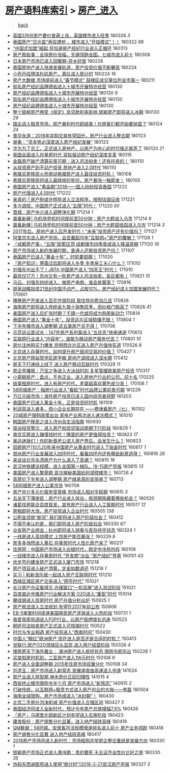 [房产语料库索引](../../README.md)  > [房产_进入](房产_进入.md)
====
> [back](../README.md)

- [英国3月份房产要价普遍上涨，英国楼市进入旺季](http://jkwz.applinzi.com/ittc/7084752014200538123.html#%E8%8B%B1%E5%9B%BD3%E6%9C%88%E4%BB%BD%E6%88%BF%E4%BA%A7%E8%A6%81%E4%BB%B7%E6%99%AE%E9%81%8D%E4%B8%8A%E6%B6%A8%EF%BC%8C%E8%8B%B1%E5%9B%BD%E6%A5%BC%E5%B8%82%E8%BF%9B%E5%85%A5%E6%97%BA%E5%AD%A3) 180326 *3* 
- [泰国房产“日光盘”再现遭抢 ，楼市进入“开挂模式”！！](http://jkwz.applinzi.com/ittc/7083283904004097034.html#%E6%B3%B0%E5%9B%BD%E6%88%BF%E4%BA%A7%E2%80%9C%E6%97%A5%E5%85%89%E7%9B%98%E2%80%9D%E5%86%8D%E7%8E%B0%E9%81%AD%E6%8A%A2+%EF%BC%8C%E6%A5%BC%E5%B8%82%E8%BF%9B%E5%85%A5%E2%80%9C%E5%BC%80%E6%8C%82%E6%A8%A1%E5%BC%8F%E2%80%9D%EF%BC%81%EF%BC%81) 180322 *68* 
- [“中国式加盟”崛起 将加速房产经纪行业进入正循环](http://jkwz.applinzi.com/ittc/7079912825084707851.html#%E2%80%9C%E4%B8%AD%E5%9B%BD%E5%BC%8F%E5%8A%A0%E7%9B%9F%E2%80%9D%E5%B4%9B%E8%B5%B7+%E5%B0%86%E5%8A%A0%E9%80%9F%E6%88%BF%E4%BA%A7%E7%BB%8F%E7%BA%AA%E8%A1%8C%E4%B8%9A%E8%BF%9B%E5%85%A5%E6%AD%A3%E5%BE%AA%E7%8E%AF) 180313  
- [房产那些事：全球房价涨幅，无锡领跑全国，七城市进入前十](http://jkwz.applinzi.com/ittc/7077655520779715595.html#%E6%88%BF%E4%BA%A7%E9%82%A3%E4%BA%9B%E4%BA%8B%EF%BC%9A%E5%85%A8%E7%90%83%E6%88%BF%E4%BB%B7%E6%B6%A8%E5%B9%85%EF%BC%8C%E6%97%A0%E9%94%A1%E9%A2%86%E8%B7%91%E5%85%A8%E5%9B%BD%EF%BC%8C%E4%B8%83%E5%9F%8E%E5%B8%82%E8%BF%9B%E5%85%A5%E5%89%8D%E5%8D%81) 180308  
- [日本房产市场已进入回暖期-异乡好居](http://jkwz.applinzi.com/ittc/7075133408357647377.html#%E6%97%A5%E6%9C%AC%E6%88%BF%E4%BA%A7%E5%B8%82%E5%9C%BA%E5%B7%B2%E8%BF%9B%E5%85%A5%E5%9B%9E%E6%9A%96%E6%9C%9F-%E5%BC%82%E4%B9%A1%E5%A5%BD%E5%B1%85) 180228  
- [泰国房地产进入快速发展轨道，房产投资价值不断攀高](http://jkwz.applinzi.com/ittc/7073660578499658769.html#%E6%B3%B0%E5%9B%BD%E6%88%BF%E5%9C%B0%E4%BA%A7%E8%BF%9B%E5%85%A5%E5%BF%AB%E9%80%9F%E5%8F%91%E5%B1%95%E8%BD%A8%E9%81%93%EF%BC%8C%E6%88%BF%E4%BA%A7%E6%8A%95%E8%B5%84%E4%BB%B7%E5%80%BC%E4%B8%8D%E6%96%AD%E6%94%80%E9%AB%98) 180224  
- [小乔丹挂牌洛杉矶房产，离队进入倒计时](http://jkwz.applinzi.com/ittc/7073358064940221457.html#%E5%B0%8F%E4%B9%94%E4%B8%B9%E6%8C%82%E7%89%8C%E6%B4%9B%E6%9D%89%E7%9F%B6%E6%88%BF%E4%BA%A7%EF%BC%8C%E7%A6%BB%E9%98%9F%E8%BF%9B%E5%85%A5%E5%80%92%E8%AE%A1%E6%97%B6) 180224 *16* 
- [房产大数据 市场提前进入“春节模式” 鼓楼区成交量位列全市第一](http://jkwz.applinzi.com/ittc/7068726418718852103.html#%E6%88%BF%E4%BA%A7%E5%A4%A7%E6%95%B0%E6%8D%AE+%E5%B8%82%E5%9C%BA%E6%8F%90%E5%89%8D%E8%BF%9B%E5%85%A5%E2%80%9C%E6%98%A5%E8%8A%82%E6%A8%A1%E5%BC%8F%E2%80%9D+%E9%BC%93%E6%A5%BC%E5%8C%BA%E6%88%90%E4%BA%A4%E9%87%8F%E4%BD%8D%E5%88%97%E5%85%A8%E5%B8%82%E7%AC%AC%E4%B8%80) 180211  
- [知名房产经纪品牌德佑进入十城市开展特许经营](http://jkwz.applinzi.com/ittc/7064423119962244106.html#%E7%9F%A5%E5%90%8D%E6%88%BF%E4%BA%A7%E7%BB%8F%E7%BA%AA%E5%93%81%E7%89%8C%E5%BE%B7%E4%BD%91%E8%BF%9B%E5%85%A5%E5%8D%81%E5%9F%8E%E5%B8%82%E5%BC%80%E5%B1%95%E7%89%B9%E8%AE%B8%E7%BB%8F%E8%90%A5) 180130  
- [房产经纪品牌德佑进入十城市开展特许经营](http://jkwz.applinzi.com/ittc/7064415731972572166.html#%E6%88%BF%E4%BA%A7%E7%BB%8F%E7%BA%AA%E5%93%81%E7%89%8C%E5%BE%B7%E4%BD%91%E8%BF%9B%E5%85%A5%E5%8D%81%E5%9F%8E%E5%B8%82%E5%BC%80%E5%B1%95%E7%89%B9%E8%AE%B8%E7%BB%8F%E8%90%A5) 180130 *9* 
- [知名房产经纪品牌德佑进入十城市开展特许经营](http://jkwz.applinzi.com/ittc/7064415300449993734.html#%E7%9F%A5%E5%90%8D%E6%88%BF%E4%BA%A7%E7%BB%8F%E7%BA%AA%E5%93%81%E7%89%8C%E5%BE%B7%E4%BD%91%E8%BF%9B%E5%85%A5%E5%8D%81%E5%9F%8E%E5%B8%82%E5%BC%80%E5%B1%95%E7%89%B9%E8%AE%B8%E7%BB%8F%E8%90%A5) 180130  
- [房产经纪品牌德佑进入十城市开展特许经营](http://jkwz.applinzi.com/ittc/7064415312265348106.html#%E6%88%BF%E4%BA%A7%E7%BB%8F%E7%BA%AA%E5%93%81%E7%89%8C%E5%BE%B7%E4%BD%91%E8%BF%9B%E5%85%A5%E5%8D%81%E5%9F%8E%E5%B8%82%E5%BC%80%E5%B1%95%E7%89%B9%E8%AE%B8%E7%BB%8F%E8%90%A5) 180130  
- [整个邯郸房产圈受《规定》及贷款利率影响 邯郸房产即将进入冰期](http://jkwz.applinzi.com/ittc/7064352878905263120.html#%E6%95%B4%E4%B8%AA%E9%82%AF%E9%83%B8%E6%88%BF%E4%BA%A7%E5%9C%88%E5%8F%97%E3%80%8A%E8%A7%84%E5%AE%9A%E3%80%8B%E5%8F%8A%E8%B4%B7%E6%AC%BE%E5%88%A9%E7%8E%87%E5%BD%B1%E5%93%8D+%E9%82%AF%E9%83%B8%E6%88%BF%E4%BA%A7%E5%8D%B3%E5%B0%86%E8%BF%9B%E5%85%A5%E5%86%B0%E6%9C%9F) 180130 *29* 
- [国企进入租赁市场，房产暴利时代即结束！炒房客们都开始要抛盘了](http://jkwz.applinzi.com/ittc/7062100471064298513.html#%E5%9B%BD%E4%BC%81%E8%BF%9B%E5%85%A5%E7%A7%9F%E8%B5%81%E5%B8%82%E5%9C%BA%EF%BC%8C%E6%88%BF%E4%BA%A7%E6%9A%B4%E5%88%A9%E6%97%B6%E4%BB%A3%E5%8D%B3%E7%BB%93%E6%9D%9F%EF%BC%81%E7%82%92%E6%88%BF%E5%AE%A2%E4%BB%AC%E9%83%BD%E5%BC%80%E5%A7%8B%E8%A6%81%E6%8A%9B%E7%9B%98%E4%BA%86) 180124 *24* 
- [普华永道：2018年并购交易有望回升，房产行业进入整合期](http://jkwz.applinzi.com/ittc/7061905707383653382.html#%E6%99%AE%E5%8D%8E%E6%B0%B8%E9%81%93%EF%BC%9A2018%E5%B9%B4%E5%B9%B6%E8%B4%AD%E4%BA%A4%E6%98%93%E6%9C%89%E6%9C%9B%E5%9B%9E%E5%8D%87%EF%BC%8C%E6%88%BF%E4%BA%A7%E8%A1%8C%E4%B8%9A%E8%BF%9B%E5%85%A5%E6%95%B4%E5%90%88%E6%9C%9F) 180123  
- [谢勇：“资本势必深度进入房产经纪发展”](http://jkwz.applinzi.com/ittc/7061808565155529744.html#%E8%B0%A2%E5%8B%87%EF%BC%9A%E2%80%9C%E8%B5%84%E6%9C%AC%E5%8A%BF%E5%BF%85%E6%B7%B1%E5%BA%A6%E8%BF%9B%E5%85%A5%E6%88%BF%E4%BA%A7%E7%BB%8F%E7%BA%AA%E5%8F%91%E5%B1%95%E2%80%9D) 180123  
- [华为为了员工，正式进入房地产，以房产为中心的时代接近尾声了](http://jkwz.applinzi.com/ittc/7060630385640080394.html#%E5%8D%8E%E4%B8%BA%E4%B8%BA%E4%BA%86%E5%91%98%E5%B7%A5%EF%BC%8C%E6%AD%A3%E5%BC%8F%E8%BF%9B%E5%85%A5%E6%88%BF%E5%9C%B0%E4%BA%A7%EF%BC%8C%E4%BB%A5%E6%88%BF%E4%BA%A7%E4%B8%BA%E4%B8%AD%E5%BF%83%E7%9A%84%E6%97%B6%E4%BB%A3%E6%8E%A5%E8%BF%91%E5%B0%BE%E5%A3%B0%E4%BA%86) 180120 *21* 
- [我国全面进入存量房时代 双轮驱动房产经纪深度变革](http://jkwz.applinzi.com/ittc/7059220193803240454.html#%E6%88%91%E5%9B%BD%E5%85%A8%E9%9D%A2%E8%BF%9B%E5%85%A5%E5%AD%98%E9%87%8F%E6%88%BF%E6%97%B6%E4%BB%A3+%E5%8F%8C%E8%BD%AE%E9%A9%B1%E5%8A%A8%E6%88%BF%E4%BA%A7%E7%BB%8F%E7%BA%AA%E6%B7%B1%E5%BA%A6%E5%8F%98%E9%9D%A9) 180116  
- [金磊房产破产清算前景可期：进入司法拍卖！还有托底的！](http://jkwz.applinzi.com/ittc/7056856997750637585.html#%E9%87%91%E7%A3%8A%E6%88%BF%E4%BA%A7%E7%A0%B4%E4%BA%A7%E6%B8%85%E7%AE%97%E5%89%8D%E6%99%AF%E5%8F%AF%E6%9C%9F%EF%BC%9A%E8%BF%9B%E5%85%A5%E5%8F%B8%E6%B3%95%E6%8B%8D%E5%8D%96%EF%BC%81%E8%BF%98%E6%9C%89%E6%89%98%E5%BA%95%E7%9A%84%EF%BC%81) 180110  
- [从投资房产到不动产投资 房地产进入2.0时代](http://jkwz.applinzi.com/ittc/7056734311712031755.html#%E4%BB%8E%E6%8A%95%E8%B5%84%E6%88%BF%E4%BA%A7%E5%88%B0%E4%B8%8D%E5%8A%A8%E4%BA%A7%E6%8A%95%E8%B5%84+%E6%88%BF%E5%9C%B0%E4%BA%A7%E8%BF%9B%E5%85%A52.0%E6%97%B6%E4%BB%A3) 180110  
- [希腊买房移民火热带动希腊房产进入最佳投资时机！](http://jkwz.applinzi.com/ittc/7056294018646803463.html#%E5%B8%8C%E8%85%8A%E4%B9%B0%E6%88%BF%E7%A7%BB%E6%B0%91%E7%81%AB%E7%83%AD%E5%B8%A6%E5%8A%A8%E5%B8%8C%E8%85%8A%E6%88%BF%E4%BA%A7%E8%BF%9B%E5%85%A5%E6%9C%80%E4%BD%B3%E6%8A%95%E8%B5%84%E6%97%B6%E6%9C%BA%EF%BC%81) 180108  
- [希腊买房移民将进入最辉煌的年份，房产暴涨一触即发！](http://jkwz.applinzi.com/ittc/7055160868143105034.html#%E5%B8%8C%E8%85%8A%E4%B9%B0%E6%88%BF%E7%A7%BB%E6%B0%91%E5%B0%86%E8%BF%9B%E5%85%A5%E6%9C%80%E8%BE%89%E7%85%8C%E7%9A%84%E5%B9%B4%E4%BB%BD%EF%BC%8C%E6%88%BF%E4%BA%A7%E6%9A%B4%E6%B6%A8%E4%B8%80%E8%A7%A6%E5%8D%B3%E5%8F%91%EF%BC%81) 180105  
- [泰国房产进入“黄金期”2018——国人纷纷投资泰国](http://jkwz.applinzi.com/ittc/7049838702669333520.html#%E6%B3%B0%E5%9B%BD%E6%88%BF%E4%BA%A7%E8%BF%9B%E5%85%A5%E2%80%9C%E9%BB%84%E9%87%91%E6%9C%9F%E2%80%9D2018%E2%80%94%E2%80%94%E5%9B%BD%E4%BA%BA%E7%BA%B7%E7%BA%B7%E6%8A%95%E8%B5%84%E6%B3%B0%E5%9B%BD) 171222  
- [房产代理进入4.0时代](http://jkwz.applinzi.com/ittc/7049807929849414673.html#%E6%88%BF%E4%BA%A7%E4%BB%A3%E7%90%86%E8%BF%9B%E5%85%A54.0%E6%97%B6%E4%BB%A3) 171222  
- [来真的？房产税或许明年进入立法程序，按照估值征收](http://jkwz.applinzi.com/ittc/7049483888655598609.html#%E6%9D%A5%E7%9C%9F%E7%9A%84%EF%BC%9F%E6%88%BF%E4%BA%A7%E7%A8%8E%E6%88%96%E8%AE%B8%E6%98%8E%E5%B9%B4%E8%BF%9B%E5%85%A5%E7%AB%8B%E6%B3%95%E7%A8%8B%E5%BA%8F%EF%BC%8C%E6%8C%89%E7%85%A7%E4%BC%B0%E5%80%BC%E5%BE%81%E6%94%B6) 171221  
- [多方调控，中国房产正式进入“五限”时代！](http://jkwz.applinzi.com/ittc/7049166371399664656.html#%E5%A4%9A%E6%96%B9%E8%B0%83%E6%8E%A7%EF%BC%8C%E4%B8%AD%E5%9B%BD%E6%88%BF%E4%BA%A7%E6%AD%A3%E5%BC%8F%E8%BF%9B%E5%85%A5%E2%80%9C%E4%BA%94%E9%99%90%E2%80%9D%E6%97%B6%E4%BB%A3%EF%BC%81) 171220 *50* 
- [晋城：房产中介进入调整净化期](http://jkwz.applinzi.com/ittc/7046976844161614865.html#%E6%99%8B%E5%9F%8E%EF%BC%9A%E6%88%BF%E4%BA%A7%E4%B8%AD%E4%BB%8B%E8%BF%9B%E5%85%A5%E8%B0%83%E6%95%B4%E5%87%80%E5%8C%96%E6%9C%9F) 171214 *1* 
- [晨看新疆│乌机场登机时间提前至50分钟；房产大鳄进入乌市](http://jkwz.applinzi.com/ittc/7046845279133762576.html#%E6%99%A8%E7%9C%8B%E6%96%B0%E7%96%86%E2%94%82%E4%B9%8C%E6%9C%BA%E5%9C%BA%E7%99%BB%E6%9C%BA%E6%97%B6%E9%97%B4%E6%8F%90%E5%89%8D%E8%87%B350%E5%88%86%E9%92%9F%EF%BC%9B%E6%88%BF%E4%BA%A7%E5%A4%A7%E9%B3%84%E8%BF%9B%E5%85%A5%E4%B9%8C%E5%B8%82) 171214 *6* 
- [晨看新疆│乌机场登机时间提前至50分钟；房产大鳄碧桂园进入乌市](http://jkwz.applinzi.com/ittc/7046691446483059729.html#%E6%99%A8%E7%9C%8B%E6%96%B0%E7%96%86%E2%94%82%E4%B9%8C%E6%9C%BA%E5%9C%BA%E7%99%BB%E6%9C%BA%E6%97%B6%E9%97%B4%E6%8F%90%E5%89%8D%E8%87%B350%E5%88%86%E9%92%9F%EF%BC%9B%E6%88%BF%E4%BA%A7%E5%A4%A7%E9%B3%84%E7%A2%A7%E6%A1%82%E5%9B%AD%E8%BF%9B%E5%85%A5%E4%B9%8C%E5%B8%82) 171214 *3* 
- [2017年后，房地产进入后开发时代！“未来”投资房产还有价值吗？](http://jkwz.applinzi.com/ittc/7040567973482333200.html#2017%E5%B9%B4%E5%90%8E%EF%BC%8C%E6%88%BF%E5%9C%B0%E4%BA%A7%E8%BF%9B%E5%85%A5%E5%90%8E%E5%BC%80%E5%8F%91%E6%97%B6%E4%BB%A3%EF%BC%81%E2%80%9C%E6%9C%AA%E6%9D%A5%E2%80%9D%E6%8A%95%E8%B5%84%E6%88%BF%E4%BA%A7%E8%BF%98%E6%9C%89%E4%BB%B7%E5%80%BC%E5%90%97%EF%BC%9F) 171127  
- [阿里京东进入房产市场，会否重蹈15年“互联网+”房产的覆辙？](http://jkwz.applinzi.com/ittc/7040363643718337553.html#%E9%98%BF%E9%87%8C%E4%BA%AC%E4%B8%9C%E8%BF%9B%E5%85%A5%E6%88%BF%E4%BA%A7%E5%B8%82%E5%9C%BA%EF%BC%8C%E4%BC%9A%E5%90%A6%E9%87%8D%E8%B9%8815%E5%B9%B4%E2%80%9C%E4%BA%92%E8%81%94%E7%BD%91%2B%E2%80%9D%E6%88%BF%E4%BA%A7%E7%9A%84%E8%A6%86%E8%BE%99%EF%BC%9F) 171126 *1* 
- [「成都房产事」“五限”政策压顶 成都楼市四季度或进入降温周期](http://jkwz.applinzi.com/ittc/7037967578083886097.html#%E3%80%8C%E6%88%90%E9%83%BD%E6%88%BF%E4%BA%A7%E4%BA%8B%E3%80%8D%E2%80%9C%E4%BA%94%E9%99%90%E2%80%9D%E6%94%BF%E7%AD%96%E5%8E%8B%E9%A1%B6+%E6%88%90%E9%83%BD%E6%A5%BC%E5%B8%82%E5%9B%9B%E5%AD%A3%E5%BA%A6%E6%88%96%E8%BF%9B%E5%85%A5%E9%99%8D%E6%B8%A9%E5%91%A8%E6%9C%9F) 171120 *19* 
- [房产市场进入新的发展时期，普通人还能投资房产吗？](http://jkwz.applinzi.com/ittc/7033208668944860176.html#%E6%88%BF%E4%BA%A7%E5%B8%82%E5%9C%BA%E8%BF%9B%E5%85%A5%E6%96%B0%E7%9A%84%E5%8F%91%E5%B1%95%E6%97%B6%E6%9C%9F%EF%BC%8C%E6%99%AE%E9%80%9A%E4%BA%BA%E8%BF%98%E8%83%BD%E6%8A%95%E8%B5%84%E6%88%BF%E4%BA%A7%E5%90%97%EF%BC%9F) 171107  
- [泰国房产已进入“黄金十年”，时机要把握！](http://jkwz.applinzi.com/ittc/7026466843563394064.html#%E6%B3%B0%E5%9B%BD%E6%88%BF%E4%BA%A7%E5%B7%B2%E8%BF%9B%E5%85%A5%E2%80%9C%E9%BB%84%E9%87%91%E5%8D%81%E5%B9%B4%E2%80%9D%EF%BC%8C%E6%97%B6%E6%9C%BA%E8%A6%81%E6%8A%8A%E6%8F%A1%EF%BC%81) 171020  
- [「房产知识」寒露过后即将进入冬季 冬季施工关心什么？](http://jkwz.applinzi.com/ittc/7022808514127463441.html#%E3%80%8C%E6%88%BF%E4%BA%A7%E7%9F%A5%E8%AF%86%E3%80%8D%E5%AF%92%E9%9C%B2%E8%BF%87%E5%90%8E%E5%8D%B3%E5%B0%86%E8%BF%9B%E5%85%A5%E5%86%AC%E5%AD%A3+%E5%86%AC%E5%AD%A3%E6%96%BD%E5%B7%A5%E5%85%B3%E5%BF%83%E4%BB%80%E4%B9%88%EF%BC%9F) 171010  
- [刘强东也出手了！JBTA 中国房产进入“四天王“时代！](http://jkwz.applinzi.com/ittc/7022754261094630416.html#%E5%88%98%E5%BC%BA%E4%B8%9C%E4%B9%9F%E5%87%BA%E6%89%8B%E4%BA%86%EF%BC%81JBTA+%E4%B8%AD%E5%9B%BD%E6%88%BF%E4%BA%A7%E8%BF%9B%E5%85%A5%E2%80%9C%E5%9B%9B%E5%A4%A9%E7%8E%8B%E2%80%9C%E6%97%B6%E4%BB%A3%EF%BC%81) 171010  
- [最低仅17万！苏州又有一批房产进入司法拍卖，各区都有！](http://jkwz.applinzi.com/ittc/7015800337330603025.html#%E6%9C%80%E4%BD%8E%E4%BB%8517%E4%B8%87%EF%BC%81%E8%8B%8F%E5%B7%9E%E5%8F%88%E6%9C%89%E4%B8%80%E6%89%B9%E6%88%BF%E4%BA%A7%E8%BF%9B%E5%85%A5%E5%8F%B8%E6%B3%95%E6%8B%8D%E5%8D%96%EF%BC%8C%E5%90%84%E5%8C%BA%E9%83%BD%E6%9C%89%EF%BC%81) 170921 *15* 
- [马云、刘强东纷纷进入，做房产电商，谁会是赢家？](http://jkwz.applinzi.com/ittc/7014043221301396496.html#%E9%A9%AC%E4%BA%91%E3%80%81%E5%88%98%E5%BC%BA%E4%B8%9C%E7%BA%B7%E7%BA%B7%E8%BF%9B%E5%85%A5%EF%BC%8C%E5%81%9A%E6%88%BF%E4%BA%A7%E7%94%B5%E5%95%86%EF%BC%8C%E8%B0%81%E4%BC%9A%E6%98%AF%E8%B5%A2%E5%AE%B6%EF%BC%9F) 170916  
- [链家战略投资21世纪中国不动产，占股10%，房产经纪进入加盟发展时代？](http://jkwz.applinzi.com/ittc/7008262171304395793.html#%E9%93%BE%E5%AE%B6%E6%88%98%E7%95%A5%E6%8A%95%E8%B5%8421%E4%B8%96%E7%BA%AA%E4%B8%AD%E5%9B%BD%E4%B8%8D%E5%8A%A8%E4%BA%A7%EF%BC%8C%E5%8D%A0%E8%82%A110%25%EF%BC%8C%E6%88%BF%E4%BA%A7%E7%BB%8F%E7%BA%AA%E8%BF%9B%E5%85%A5%E5%8A%A0%E7%9B%9F%E5%8F%91%E5%B1%95%E6%97%B6%E4%BB%A3%EF%BC%9F) 170901  
- [横琴房产开发进入百花齐放阶段 居住导向愈加凸显](http://jkwz.applinzi.com/ittc/7006790633837298704.html#%E6%A8%AA%E7%90%B4%E6%88%BF%E4%BA%A7%E5%BC%80%E5%8F%91%E8%BF%9B%E5%85%A5%E7%99%BE%E8%8A%B1%E9%BD%90%E6%94%BE%E9%98%B6%E6%AE%B5+%E5%B1%85%E4%BD%8F%E5%AF%BC%E5%90%91%E6%84%88%E5%8A%A0%E5%87%B8%E6%98%BE) 170828  
- [海南房产即将进入传统金九银十销售旺季，但价格门槛高了](http://jkwz.applinzi.com/ittc/7006154635231101968.html#%E6%B5%B7%E5%8D%97%E6%88%BF%E4%BA%A7%E5%8D%B3%E5%B0%86%E8%BF%9B%E5%85%A5%E4%BC%A0%E7%BB%9F%E9%87%91%E4%B9%9D%E9%93%B6%E5%8D%81%E9%94%80%E5%94%AE%E6%97%BA%E5%AD%A3%EF%BC%8C%E4%BD%86%E4%BB%B7%E6%A0%BC%E9%97%A8%E6%A7%9B%E9%AB%98%E4%BA%86) 170826 *41* 
- [美国房产进入后扩张时期？千禧一代或将成为购房新动力](http://jkwz.applinzi.com/ittc/7001552609981498384.html#%E7%BE%8E%E5%9B%BD%E6%88%BF%E4%BA%A7%E8%BF%9B%E5%85%A5%E5%90%8E%E6%89%A9%E5%BC%A0%E6%97%B6%E6%9C%9F%EF%BC%9F%E5%8D%83%E7%A6%A7%E4%B8%80%E4%BB%A3%E6%88%96%E5%B0%86%E6%88%90%E4%B8%BA%E8%B4%AD%E6%88%BF%E6%96%B0%E5%8A%A8%E5%8A%9B) 170814  
- [泰国房产进入“黄金十年”，投资这片区域稳赚不赔！](http://jkwz.applinzi.com/ittc/6997911171896968209.html#%E6%B3%B0%E5%9B%BD%E6%88%BF%E4%BA%A7%E8%BF%9B%E5%85%A5%E2%80%9C%E9%BB%84%E9%87%91%E5%8D%81%E5%B9%B4%E2%80%9D%EF%BC%8C%E6%8A%95%E8%B5%84%E8%BF%99%E7%89%87%E5%8C%BA%E5%9F%9F%E7%A8%B3%E8%B5%9A%E4%B8%8D%E8%B5%94%EF%BC%81) 170804 *1* 
- [下半年楼市进入调整期 这五类房产买不得！](http://jkwz.applinzi.com/ittc/6987872561063789573.html#%E4%B8%8B%E5%8D%8A%E5%B9%B4%E6%A5%BC%E5%B8%82%E8%BF%9B%E5%85%A5%E8%B0%83%E6%95%B4%E6%9C%9F+%E8%BF%99%E4%BA%94%E7%B1%BB%E6%88%BF%E4%BA%A7%E4%B9%B0%E4%B8%8D%E5%BE%97%EF%BC%81) 170708  
- [示范诉讼首试水：147件房产系列案进入“五优先”快审通道](http://jkwz.applinzi.com/ittc/6978671623551845380.html#%E7%A4%BA%E8%8C%83%E8%AF%89%E8%AE%BC%E9%A6%96%E8%AF%95%E6%B0%B4%EF%BC%9A147%E4%BB%B6%E6%88%BF%E4%BA%A7%E7%B3%BB%E5%88%97%E6%A1%88%E8%BF%9B%E5%85%A5%E2%80%9C%E4%BA%94%E4%BC%98%E5%85%88%E2%80%9D%E5%BF%AB%E5%AE%A1%E9%80%9A%E9%81%93) 170613  
- [互联网行业进入“内容年”，谁能为移动房产服务代言？](http://jkwz.applinzi.com/ittc/6974246447431025668.html#%E4%BA%92%E8%81%94%E7%BD%91%E8%A1%8C%E4%B8%9A%E8%BF%9B%E5%85%A5%E2%80%9C%E5%86%85%E5%AE%B9%E5%B9%B4%E2%80%9D%EF%BC%8C%E8%B0%81%E8%83%BD%E4%B8%BA%E7%A7%BB%E5%8A%A8%E6%88%BF%E4%BA%A7%E6%9C%8D%E5%8A%A1%E4%BB%A3%E8%A8%80%EF%BC%9F) 170601 *10* 
- [房价洼地购买力爆发 昆明西北片区进入房产升值快车道](http://jkwz.applinzi.com/ittc/6972012505231524868.html#%E6%88%BF%E4%BB%B7%E6%B4%BC%E5%9C%B0%E8%B4%AD%E4%B9%B0%E5%8A%9B%E7%88%86%E5%8F%91+%E6%98%86%E6%98%8E%E8%A5%BF%E5%8C%97%E7%89%87%E5%8C%BA%E8%BF%9B%E5%85%A5%E6%88%BF%E4%BA%A7%E5%8D%87%E5%80%BC%E5%BF%AB%E8%BD%A6%E9%81%93) 170526 *8* 
- [北京进入存量时代，如何提升房产居间交易的价值？](http://jkwz.applinzi.com/ittc/6961177089897137156.html#%E5%8C%97%E4%BA%AC%E8%BF%9B%E5%85%A5%E5%AD%98%E9%87%8F%E6%97%B6%E4%BB%A3%EF%BC%8C%E5%A6%82%E4%BD%95%E6%8F%90%E5%8D%87%E6%88%BF%E4%BA%A7%E5%B1%85%E9%97%B4%E4%BA%A4%E6%98%93%E7%9A%84%E4%BB%B7%E5%80%BC%EF%BC%9F) 170427 *1* 
- [北京房产网站禁学区房字眼 房地产调控进入深水期](http://jkwz.applinzi.com/ittc/6955559440425157637.html#%E5%8C%97%E4%BA%AC%E6%88%BF%E4%BA%A7%E7%BD%91%E7%AB%99%E7%A6%81%E5%AD%A6%E5%8C%BA%E6%88%BF%E5%AD%97%E7%9C%BC+%E6%88%BF%E5%9C%B0%E4%BA%A7%E8%B0%83%E6%8E%A7%E8%BF%9B%E5%85%A5%E6%B7%B1%E6%B0%B4%E6%9C%9F) 170412  
- [房天下打通线上线下 进入房产移动互联时代](http://jkwz.applinzi.com/ittc/6950545100278072325.html#%E6%88%BF%E5%A4%A9%E4%B8%8B%E6%89%93%E9%80%9A%E7%BA%BF%E4%B8%8A%E7%BA%BF%E4%B8%8B+%E8%BF%9B%E5%85%A5%E6%88%BF%E4%BA%A7%E7%A7%BB%E5%8A%A8%E4%BA%92%E8%81%94%E6%97%B6%E4%BB%A3) 170329 *11* 
- [房企早播报｜万宝之争进入大决战时刻 复星暂缓欧美房产投资](http://jkwz.applinzi.com/ittc/6945925729786266629.html#%E6%88%BF%E4%BC%81%E6%97%A9%E6%92%AD%E6%8A%A5%EF%BD%9C%E4%B8%87%E5%AE%9D%E4%B9%8B%E4%BA%89%E8%BF%9B%E5%85%A5%E5%A4%A7%E5%86%B3%E6%88%98%E6%97%B6%E5%88%BB+%E5%A4%8D%E6%98%9F%E6%9A%82%E7%BC%93%E6%AC%A7%E7%BE%8E%E6%88%BF%E4%BA%A7%E6%8A%95%E8%B5%84) 170317  
- [小童聊房产：盘点，不务正业，进入房地产行业的公司，前十名](http://jkwz.applinzi.com/ittc/6938683653340267525.html#%E5%B0%8F%E7%AB%A5%E8%81%8A%E6%88%BF%E4%BA%A7%EF%BC%9A%E7%9B%98%E7%82%B9%EF%BC%8C%E4%B8%8D%E5%8A%A1%E6%AD%A3%E4%B8%9A%EF%BC%8C%E8%BF%9B%E5%85%A5%E6%88%BF%E5%9C%B0%E4%BA%A7%E8%A1%8C%E4%B8%9A%E7%9A%84%E5%85%AC%E5%8F%B8%EF%BC%8C%E5%89%8D%E5%8D%81%E5%90%8D) 170225  
- [结束租房时代，进入有房产时代，老婆超喜欢黄色皮沙发！](http://jkwz.applinzi.com/ittc/6920345497939477509.html#%E7%BB%93%E6%9D%9F%E7%A7%9F%E6%88%BF%E6%97%B6%E4%BB%A3%EF%BC%8C%E8%BF%9B%E5%85%A5%E6%9C%89%E6%88%BF%E4%BA%A7%E6%97%B6%E4%BB%A3%EF%BC%8C%E8%80%81%E5%A9%86%E8%B6%85%E5%96%9C%E6%AC%A2%E9%BB%84%E8%89%B2%E7%9A%AE%E6%B2%99%E5%8F%91%EF%BC%81) 170108 *1* 
- [58同城房产：租房行业进入“看脸”时代品牌公寓前景可期](http://jkwz.applinzi.com/ittc/6916991723967611908.html#58%E5%90%8C%E5%9F%8E%E6%88%BF%E4%BA%A7%EF%BC%9A%E7%A7%9F%E6%88%BF%E8%A1%8C%E4%B8%9A%E8%BF%9B%E5%85%A5%E2%80%9C%E7%9C%8B%E8%84%B8%E2%80%9D%E6%97%B6%E4%BB%A3%E5%93%81%E7%89%8C%E5%85%AC%E5%AF%93%E5%89%8D%E6%99%AF%E5%8F%AF%E6%9C%9F) 161229  
- [万亿元级市场！海外房产投资已进入国内投资者视野](http://jkwz.applinzi.com/ittc/6907349201557390341.html#%E4%B8%87%E4%BA%BF%E5%85%83%E7%BA%A7%E5%B8%82%E5%9C%BA%EF%BC%81%E6%B5%B7%E5%A4%96%E6%88%BF%E4%BA%A7%E6%8A%95%E8%B5%84%E5%B7%B2%E8%BF%9B%E5%85%A5%E5%9B%BD%E5%86%85%E6%8A%95%E8%B5%84%E8%80%85%E8%A7%86%E9%87%8E) 161203  
- [泰国房产已进入黄金十年，正是投资好时机](http://jkwz.applinzi.com/ittc/6898508497288692741.html#%E6%B3%B0%E5%9B%BD%E6%88%BF%E4%BA%A7%E5%B7%B2%E8%BF%9B%E5%85%A5%E9%BB%84%E9%87%91%E5%8D%81%E5%B9%B4%EF%BC%8C%E6%AD%A3%E6%98%AF%E6%8A%95%E8%B5%84%E5%A5%BD%E6%97%B6%E6%9C%BA) 161109  
- [利润高进入者多，但小企业长期存在 ——费律看房产（七）](http://jkwz.applinzi.com/ittc/6895829608632419332.html#%E5%88%A9%E6%B6%A6%E9%AB%98%E8%BF%9B%E5%85%A5%E8%80%85%E5%A4%9A%EF%BC%8C%E4%BD%86%E5%B0%8F%E4%BC%81%E4%B8%9A%E9%95%BF%E6%9C%9F%E5%AD%98%E5%9C%A8+%E2%80%94%E2%80%94%E8%B4%B9%E5%BE%8B%E7%9C%8B%E6%88%BF%E4%BA%A7%EF%BC%88%E4%B8%83%EF%BC%89) 161102  
- [20城房产限购政策出台 家电产业再次进入速冻模式？](http://jkwz.applinzi.com/ittc/6887302561958200324.html#20%E5%9F%8E%E6%88%BF%E4%BA%A7%E9%99%90%E8%B4%AD%E6%94%BF%E7%AD%96%E5%87%BA%E5%8F%B0+%E5%AE%B6%E7%94%B5%E4%BA%A7%E4%B8%9A%E5%86%8D%E6%AC%A1%E8%BF%9B%E5%85%A5%E9%80%9F%E5%86%BB%E6%A8%A1%E5%BC%8F%EF%BC%9F) 161010  
- [韩国房产移民之进入济州岛生活指南](http://jkwz.applinzi.com/ittc/6883705894851838980.html#%E9%9F%A9%E5%9B%BD%E6%88%BF%E4%BA%A7%E7%A7%BB%E6%B0%91%E4%B9%8B%E8%BF%9B%E5%85%A5%E6%B5%8E%E5%B7%9E%E5%B2%9B%E7%94%9F%E6%B4%BB%E6%8C%87%E5%8D%97) 160930  
- [钜派投资警示：进入房产和信贷驱动周期下行阶段](http://jkwz.applinzi.com/ittc/6871787229864788996.html#%E9%92%9C%E6%B4%BE%E6%8A%95%E8%B5%84%E8%AD%A6%E7%A4%BA%EF%BC%9A%E8%BF%9B%E5%85%A5%E6%88%BF%E4%BA%A7%E5%92%8C%E4%BF%A1%E8%B4%B7%E9%A9%B1%E5%8A%A8%E5%91%A8%E6%9C%9F%E4%B8%8B%E8%A1%8C%E9%98%B6%E6%AE%B5) 160829 *1* 
- [南京买房进入赚慢钱时代！哪里的房产更值得投资？](http://jkwz.applinzi.com/ittc/6869659032591270916.html#%E5%8D%97%E4%BA%AC%E4%B9%B0%E6%88%BF%E8%BF%9B%E5%85%A5%E8%B5%9A%E6%85%A2%E9%92%B1%E6%97%B6%E4%BB%A3%EF%BC%81%E5%93%AA%E9%87%8C%E7%9A%84%E6%88%BF%E4%BA%A7%E6%9B%B4%E5%80%BC%E5%BE%97%E6%8A%95%E8%B5%84%EF%BC%9F) 160823 *17* 
- [奥运迷妹们！你的新晋老公进入房产界后，会发生什么？](http://jkwz.applinzi.com/ittc/6869487680836076549.html#%E5%A5%A5%E8%BF%90%E8%BF%B7%E5%A6%B9%E4%BB%AC%EF%BC%81%E4%BD%A0%E7%9A%84%E6%96%B0%E6%99%8B%E8%80%81%E5%85%AC%E8%BF%9B%E5%85%A5%E6%88%BF%E4%BA%A7%E7%95%8C%E5%90%8E%EF%BC%8C%E4%BC%9A%E5%8F%91%E7%94%9F%E4%BB%80%E4%B9%88%EF%BC%9F) 160823  
- [回顾房产|10几20年来中国房产从黄金时代进入了铂金时代](http://jkwz.applinzi.com/ittc/6867377903238644741.html#%E5%9B%9E%E9%A1%BE%E6%88%BF%E4%BA%A7%7C10%E5%87%A020%E5%B9%B4%E6%9D%A5%E4%B8%AD%E5%9B%BD%E6%88%BF%E4%BA%A7%E4%BB%8E%E9%BB%84%E9%87%91%E6%97%B6%E4%BB%A3%E8%BF%9B%E5%85%A5%E4%BA%86%E9%93%82%E9%87%91%E6%97%B6%E4%BB%A3) 160817 *1* 
- [郑州房产行业发展进入四环时代，看看四环内还有哪些新房选择！](http://jkwz.applinzi.com/ittc/6866909348307141636.html#%E9%83%91%E5%B7%9E%E6%88%BF%E4%BA%A7%E8%A1%8C%E4%B8%9A%E5%8F%91%E5%B1%95%E8%BF%9B%E5%85%A5%E5%9B%9B%E7%8E%AF%E6%97%B6%E4%BB%A3%EF%BC%8C%E7%9C%8B%E7%9C%8B%E5%9B%9B%E7%8E%AF%E5%86%85%E8%BF%98%E6%9C%89%E5%93%AA%E4%BA%9B%E6%96%B0%E6%88%BF%E9%80%89%E6%8B%A9%EF%BC%81) 160816 *28* 
- [来谈谈北京永清房产为什么进入了高潮？](http://jkwz.applinzi.com/ittc/6866710120687469572.html#%E6%9D%A5%E8%B0%88%E8%B0%88%E5%8C%97%E4%BA%AC%E6%B0%B8%E6%B8%85%E6%88%BF%E4%BA%A7%E4%B8%BA%E4%BB%80%E4%B9%88%E8%BF%9B%E5%85%A5%E4%BA%86%E9%AB%98%E6%BD%AE%EF%BC%9F) 160815 *16* 
- [武汉地铁建设规模，进入全国第一梯队。|8-15房产早报](http://jkwz.applinzi.com/ittc/6866493594801800196.html#%E6%AD%A6%E6%B1%89%E5%9C%B0%E9%93%81%E5%BB%BA%E8%AE%BE%E8%A7%84%E6%A8%A1%EF%BC%8C%E8%BF%9B%E5%85%A5%E5%85%A8%E5%9B%BD%E7%AC%AC%E4%B8%80%E6%A2%AF%E9%98%9F%E3%80%82%7C8-15%E6%88%BF%E4%BA%A7%E6%97%A9%E6%8A%A5) 160815 *13* 
- [美国房产进入繁荣期 首次揭秘美国如何调控楼市！](http://jkwz.applinzi.com/ittc/6859114284923225093.html#%E7%BE%8E%E5%9B%BD%E6%88%BF%E4%BA%A7%E8%BF%9B%E5%85%A5%E7%B9%81%E8%8D%A3%E6%9C%9F+%E9%A6%96%E6%AC%A1%E6%8F%AD%E7%A7%98%E7%BE%8E%E5%9B%BD%E5%A6%82%E4%BD%95%E8%B0%83%E6%8E%A7%E6%A5%BC%E5%B8%82%EF%BC%81) 160726 *4* 
- [高房价下半年进入调整期 房产继承真的变简单了](http://jkwz.applinzi.com/ittc/6854414747398833156.html#%E9%AB%98%E6%88%BF%E4%BB%B7%E4%B8%8B%E5%8D%8A%E5%B9%B4%E8%BF%9B%E5%85%A5%E8%B0%83%E6%95%B4%E6%9C%9F+%E6%88%BF%E4%BA%A7%E7%BB%A7%E6%89%BF%E7%9C%9F%E7%9A%84%E5%8F%98%E7%AE%80%E5%8D%95%E4%BA%86) 160713  
- [58同城房产进入公寓市场](http://jkwz.applinzi.com/ittc/6851656047273706501.html#58%E5%90%8C%E5%9F%8E%E6%88%BF%E4%BA%A7%E8%BF%9B%E5%85%A5%E5%85%AC%E5%AF%93%E5%B8%82%E5%9C%BA) 160706  
- [房产中介多元化服务受青睐 市场进入相对平稳期](http://jkwz.applinzi.com/ittc/6843861136407266308.html#%E6%88%BF%E4%BA%A7%E4%B8%AD%E4%BB%8B%E5%A4%9A%E5%85%83%E5%8C%96%E6%9C%8D%E5%8A%A1%E5%8F%97%E9%9D%92%E7%9D%90+%E5%B8%82%E5%9C%BA%E8%BF%9B%E5%85%A5%E7%9B%B8%E5%AF%B9%E5%B9%B3%E7%A8%B3%E6%9C%9F) 160615 *3* 
- [五岳天下蒲俊臣：房产行业进入低谷，瓶颈期隐藏着哪些机会？](http://jkwz.applinzi.com/ittc/6834271506473157637.html#%E4%BA%94%E5%B2%B3%E5%A4%A9%E4%B8%8B%E8%92%B2%E4%BF%8A%E8%87%A3%EF%BC%9A%E6%88%BF%E4%BA%A7%E8%A1%8C%E4%B8%9A%E8%BF%9B%E5%85%A5%E4%BD%8E%E8%B0%B7%EF%BC%8C%E7%93%B6%E9%A2%88%E6%9C%9F%E9%9A%90%E8%97%8F%E7%9D%80%E5%93%AA%E4%BA%9B%E6%9C%BA%E4%BC%9A%EF%BC%9F) 160520  
- [诸葛找房联合百度首发，宣布房产行业进入人工智能时代](http://jkwz.applinzi.com/ittc/6833156369011966980.html#%E8%AF%B8%E8%91%9B%E6%89%BE%E6%88%BF%E8%81%94%E5%90%88%E7%99%BE%E5%BA%A6%E9%A6%96%E5%8F%91%EF%BC%8C%E5%AE%A3%E5%B8%83%E6%88%BF%E4%BA%A7%E8%A1%8C%E4%B8%9A%E8%BF%9B%E5%85%A5%E4%BA%BA%E5%B7%A5%E6%99%BA%E8%83%BD%E6%97%B6%E4%BB%A3) 160517 *12* 
- [房租即将大涨，房产投资进入企业时代](http://jkwz.applinzi.com/ittc/6828867251490784260.html#%E6%88%BF%E7%A7%9F%E5%8D%B3%E5%B0%86%E5%A4%A7%E6%B6%A8%EF%BC%8C%E6%88%BF%E4%BA%A7%E6%8A%95%E8%B5%84%E8%BF%9B%E5%85%A5%E4%BC%81%E4%B8%9A%E6%97%B6%E4%BB%A3) 160505 *138* 
- [公积金贷款“断货” 我们即将进入房产阶级社会？](http://jkwz.applinzi.com/ittc/6820284681001894917.html#%E5%85%AC%E7%A7%AF%E9%87%91%E8%B4%B7%E6%AC%BE%E2%80%9C%E6%96%AD%E8%B4%A7%E2%80%9D+%E6%88%91%E4%BB%AC%E5%8D%B3%E5%B0%86%E8%BF%9B%E5%85%A5%E6%88%BF%E4%BA%A7%E9%98%B6%E7%BA%A7%E7%A4%BE%E4%BC%9A%EF%BC%9F) 160412  
- [不得不承认的是，我们即将进入房产阶级社会](http://jkwz.applinzi.com/ittc/6815314724509975557.html#%E4%B8%8D%E5%BE%97%E4%B8%8D%E6%89%BF%E8%AE%A4%E7%9A%84%E6%98%AF%EF%BC%8C%E6%88%91%E4%BB%AC%E5%8D%B3%E5%B0%86%E8%BF%9B%E5%85%A5%E6%88%BF%E4%BA%A7%E9%98%B6%E7%BA%A7%E7%A4%BE%E4%BC%9A) 160330 *67* 
- [众安房产业绩会：杭州即将进入销量与库存持平状态](http://jkwz.applinzi.com/ittc/6812962228374340613.html#%E4%BC%97%E5%AE%89%E6%88%BF%E4%BA%A7%E4%B8%9A%E7%BB%A9%E4%BC%9A%EF%BC%9A%E6%9D%AD%E5%B7%9E%E5%8D%B3%E5%B0%86%E8%BF%9B%E5%85%A5%E9%94%80%E9%87%8F%E4%B8%8E%E5%BA%93%E5%AD%98%E6%8C%81%E5%B9%B3%E7%8A%B6%E6%80%81) 160324 *1* 
- [一线房进入高烧模式 上饶房产能否暴涨？](http://jkwz.applinzi.com/ittc/6804257258292642821.html#%E4%B8%80%E7%BA%BF%E6%88%BF%E8%BF%9B%E5%85%A5%E9%AB%98%E7%83%A7%E6%A8%A1%E5%BC%8F+%E4%B8%8A%E9%A5%B6%E6%88%BF%E4%BA%A7%E8%83%BD%E5%90%A6%E6%9A%B4%E6%B6%A8%EF%BC%9F) 160229 *8* 
- [房多多悄然进入黄石 存量房时代人性化房产来了](http://jkwz.applinzi.com/ittc/6799857483669570565.html#%E6%88%BF%E5%A4%9A%E5%A4%9A%E6%82%84%E7%84%B6%E8%BF%9B%E5%85%A5%E9%BB%84%E7%9F%B3+%E5%AD%98%E9%87%8F%E6%88%BF%E6%97%B6%E4%BB%A3%E4%BA%BA%E6%80%A7%E5%8C%96%E6%88%BF%E4%BA%A7%E6%9D%A5%E4%BA%86) 160217  
- [住房网：中国房产市场进入白银时代，稳定中冷热均存](http://jkwz.applinzi.com/ittc/6784891107536274436.html#%E4%BD%8F%E6%88%BF%E7%BD%91%EF%BC%9A%E4%B8%AD%E5%9B%BD%E6%88%BF%E4%BA%A7%E5%B8%82%E5%9C%BA%E8%BF%9B%E5%85%A5%E7%99%BD%E9%93%B6%E6%97%B6%E4%BB%A3%EF%BC%8C%E7%A8%B3%E5%AE%9A%E4%B8%AD%E5%86%B7%E7%83%AD%E5%9D%87%E5%AD%98) 160108  
- [一线楼市进入存量房时代 “开发商”淡出 “房产经纪”登基](http://jkwz.applinzi.com/ittc/6782372879987639301.html#%E4%B8%80%E7%BA%BF%E6%A5%BC%E5%B8%82%E8%BF%9B%E5%85%A5%E5%AD%98%E9%87%8F%E6%88%BF%E6%97%B6%E4%BB%A3+%E2%80%9C%E5%BC%80%E5%8F%91%E5%95%86%E2%80%9D%E6%B7%A1%E5%87%BA+%E2%80%9C%E6%88%BF%E4%BA%A7%E7%BB%8F%E7%BA%AA%E2%80%9D%E7%99%BB%E5%9F%BA) 160101 *43* 
- [优步签约建发房产正式进入厦门市场](http://jkwz.applinzi.com/ittc/6777091708848440325.html#%E4%BC%98%E6%AD%A5%E7%AD%BE%E7%BA%A6%E5%BB%BA%E5%8F%91%E6%88%BF%E4%BA%A7%E6%AD%A3%E5%BC%8F%E8%BF%9B%E5%85%A5%E5%8E%A6%E9%97%A8%E5%B8%82%E5%9C%BA) 151218  
- [房产项目进入破产清算，定金如数退还](http://jkwz.applinzi.com/ittc/6776382685358588932.html#%E6%88%BF%E4%BA%A7%E9%A1%B9%E7%9B%AE%E8%BF%9B%E5%85%A5%E7%A0%B4%E4%BA%A7%E6%B8%85%E7%AE%97%EF%BC%8C%E5%AE%9A%E9%87%91%E5%A6%82%E6%95%B0%E9%80%80%E8%BF%98) 151216 *1* 
- [实习 | 和新浪乐居一起进入房产互联网时代](http://jkwz.applinzi.com/ittc/6774157863736050692.html#%E5%AE%9E%E4%B9%A0+%7C+%E5%92%8C%E6%96%B0%E6%B5%AA%E4%B9%90%E5%B1%85%E4%B8%80%E8%B5%B7%E8%BF%9B%E5%85%A5%E6%88%BF%E4%BA%A7%E4%BA%92%E8%81%94%E7%BD%91%E6%97%B6%E4%BB%A3) 151210  
- [西峰区城区房产交易进入“网签时代”](http://jkwz.applinzi.com/ittc/6755597830343771141.html#%E8%A5%BF%E5%B3%B0%E5%8C%BA%E5%9F%8E%E5%8C%BA%E6%88%BF%E4%BA%A7%E4%BA%A4%E6%98%93%E8%BF%9B%E5%85%A5%E2%80%9C%E7%BD%91%E7%AD%BE%E6%97%B6%E4%BB%A3%E2%80%9D) 151021  
- [长沙房产办证看得见 办理窗口“一机双屏”进入测试阶段](http://jkwz.applinzi.com/ittc/6755555967297209349.html#%E9%95%BF%E6%B2%99%E6%88%BF%E4%BA%A7%E5%8A%9E%E8%AF%81%E7%9C%8B%E5%BE%97%E8%A7%81+%E5%8A%9E%E7%90%86%E7%AA%97%E5%8F%A3%E2%80%9C%E4%B8%80%E6%9C%BA%E5%8F%8C%E5%B1%8F%E2%80%9D%E8%BF%9B%E5%85%A5%E6%B5%8B%E8%AF%95%E9%98%B6%E6%AE%B5) 151021  
- [百度直达号推房产行业解决方案 O2O进入“重型”时代](http://jkwz.applinzi.com/ittc/6753084312401921029.html#%E7%99%BE%E5%BA%A6%E7%9B%B4%E8%BE%BE%E5%8F%B7%E6%8E%A8%E6%88%BF%E4%BA%A7%E8%A1%8C%E4%B8%9A%E8%A7%A3%E5%86%B3%E6%96%B9%E6%A1%88+O2O%E8%BF%9B%E5%85%A5%E2%80%9C%E9%87%8D%E5%9E%8B%E2%80%9D%E6%97%B6%E4%BB%A3) 151014  
- [攀成钢进入现房时代 房产升值分析出炉](http://jkwz.applinzi.com/ittc/6745981896782955524.html#%E6%94%80%E6%88%90%E9%92%A2%E8%BF%9B%E5%85%A5%E7%8E%B0%E6%88%BF%E6%97%B6%E4%BB%A3+%E6%88%BF%E4%BA%A7%E5%8D%87%E5%80%BC%E5%88%86%E6%9E%90%E5%87%BA%E7%82%89) 150925 *1* 
- [房产税法进入立法规划 有望在2017年前公布](http://jkwz.applinzi.com/ittc/547650615575117673.html#%E6%88%BF%E4%BA%A7%E7%A8%8E%E6%B3%95%E8%BF%9B%E5%85%A5%E7%AB%8B%E6%B3%95%E8%A7%84%E5%88%92+%E6%9C%89%E6%9C%9B%E5%9C%A82017%E5%B9%B4%E5%89%8D%E5%85%AC%E5%B8%83) 150806  
- [EB-5审案时间提速美国移民房产逐渐进入火热阶段](http://jkwz.applinzi.com/ittc/547650615486463145.html#EB-5%E5%AE%A1%E6%A1%88%E6%97%B6%E9%97%B4%E6%8F%90%E9%80%9F%E7%BE%8E%E5%9B%BD%E7%A7%BB%E6%B0%91%E6%88%BF%E4%BA%A7%E9%80%90%E6%B8%90%E8%BF%9B%E5%85%A5%E7%81%AB%E7%83%AD%E9%98%B6%E6%AE%B5) 150731 *1* 
- [我爱我家低调进入P2P行业，以房产抵押增长迅速](http://jkwz.applinzi.com/ittc/547650611414244961.html#%E6%88%91%E7%88%B1%E6%88%91%E5%AE%B6%E4%BD%8E%E8%B0%83%E8%BF%9B%E5%85%A5P2P%E8%A1%8C%E4%B8%9A%EF%BC%8C%E4%BB%A5%E6%88%BF%E4%BA%A7%E6%8A%B5%E6%8A%BC%E5%A2%9E%E9%95%BF%E8%BF%85%E9%80%9F) 150523  
- [桐庐司法拍卖房产正式进入可按揭时代](http://jkwz.applinzi.com/ittc/547650611417190566.html#%E6%A1%90%E5%BA%90%E5%8F%B8%E6%B3%95%E6%8B%8D%E5%8D%96%E6%88%BF%E4%BA%A7%E6%AD%A3%E5%BC%8F%E8%BF%9B%E5%85%A5%E5%8F%AF%E6%8C%89%E6%8F%AD%E6%97%B6%E4%BB%A3) 150522  
- [时代与专业相遇 房产投资进入“西南时间”](http://jkwz.applinzi.com/ittc/547650611408229958.html#%E6%97%B6%E4%BB%A3%E4%B8%8E%E4%B8%93%E4%B8%9A%E7%9B%B8%E9%81%87+%E6%88%BF%E4%BA%A7%E6%8A%95%E8%B5%84%E8%BF%9B%E5%85%A5%E2%80%9C%E8%A5%BF%E5%8D%97%E6%97%B6%E9%97%B4%E2%80%9D) 150430  
- [中国人“眼红”欧洲房产 现在进入是否还是合适的时机？](http://jkwz.applinzi.com/ittc/547650611404499030.html#%E4%B8%AD%E5%9B%BD%E4%BA%BA%E2%80%9C%E7%9C%BC%E7%BA%A2%E2%80%9D%E6%AC%A7%E6%B4%B2%E6%88%BF%E4%BA%A7+%E7%8E%B0%E5%9C%A8%E8%BF%9B%E5%85%A5%E6%98%AF%E5%90%A6%E8%BF%98%E6%98%AF%E5%90%88%E9%80%82%E7%9A%84%E6%97%B6%E6%9C%BA%EF%BC%9F) 150413  
- [世联行:房产O2O领域巨头显现,进入用户经营阶段](http://jkwz.applinzi.com/ittc/547650611395452770.html#%E4%B8%96%E8%81%94%E8%A1%8C%3A%E6%88%BF%E4%BA%A7O2O%E9%A2%86%E5%9F%9F%E5%B7%A8%E5%A4%B4%E6%98%BE%E7%8E%B0%2C%E8%BF%9B%E5%85%A5%E7%94%A8%E6%88%B7%E7%BB%8F%E8%90%A5%E9%98%B6%E6%AE%B5) 150326 *4* 
- [搜房房天下海外置业： 澳洲房产进入疯抢状态  限购令即杀出](http://jkwz.applinzi.com/ittc/547650611393554131.html#%E6%90%9C%E6%88%BF%E6%88%BF%E5%A4%A9%E4%B8%8B%E6%B5%B7%E5%A4%96%E7%BD%AE%E4%B8%9A%EF%BC%9A+%E6%BE%B3%E6%B4%B2%E6%88%BF%E4%BA%A7%E8%BF%9B%E5%85%A5%E7%96%AF%E6%8A%A2%E7%8A%B6%E6%80%81++%E9%99%90%E8%B4%AD%E4%BB%A4%E5%8D%B3%E6%9D%80%E5%87%BA) 150228 *1* 
- [买度假房时机到，三亚房产进入1W元时代](http://jkwz.applinzi.com/ittc/547650611386442882.html#%E4%B9%B0%E5%BA%A6%E5%81%87%E6%88%BF%E6%97%B6%E6%9C%BA%E5%88%B0%EF%BC%8C%E4%B8%89%E4%BA%9A%E6%88%BF%E4%BA%A7%E8%BF%9B%E5%85%A51W%E5%85%83%E6%97%B6%E4%BB%A3) 150108 *9* 
- [房产进入全面调整期 2015年住房市场双重分化](http://jkwz.applinzi.com/ittc/547650611387052856.html#%E6%88%BF%E4%BA%A7%E8%BF%9B%E5%85%A5%E5%85%A8%E9%9D%A2%E8%B0%83%E6%95%B4%E6%9C%9F+2015%E5%B9%B4%E4%BD%8F%E6%88%BF%E5%B8%82%E5%9C%BA%E5%8F%8C%E9%87%8D%E5%88%86%E5%8C%96) 150108 *34* 
- [刘洪玉：房产市场进入新常态 发展速度由高速进入中速](http://jkwz.applinzi.com/ittc/547650611375936495.html#%E5%88%98%E6%B4%AA%E7%8E%89%EF%BC%9A%E6%88%BF%E4%BA%A7%E5%B8%82%E5%9C%BA%E8%BF%9B%E5%85%A5%E6%96%B0%E5%B8%B8%E6%80%81+%E5%8F%91%E5%B1%95%E9%80%9F%E5%BA%A6%E7%94%B1%E9%AB%98%E9%80%9F%E8%BF%9B%E5%85%A5%E4%B8%AD%E9%80%9F) 141024  
- [房产业进入转型期 神木房价正回归理性](http://jkwz.applinzi.com/ittc/547650611376400169.html#%E6%88%BF%E4%BA%A7%E4%B8%9A%E8%BF%9B%E5%85%A5%E8%BD%AC%E5%9E%8B%E6%9C%9F+%E7%A5%9E%E6%9C%A8%E6%88%BF%E4%BB%B7%E6%AD%A3%E5%9B%9E%E5%BD%92%E7%90%86%E6%80%A7) 141015 *4* 
- [西安终止楼市限购令半个月 房产市场进入“新常态”](http://jkwz.applinzi.com/ittc/547650611375020592.html#%E8%A5%BF%E5%AE%89%E7%BB%88%E6%AD%A2%E6%A5%BC%E5%B8%82%E9%99%90%E8%B4%AD%E4%BB%A4%E5%8D%8A%E4%B8%AA%E6%9C%88+%E6%88%BF%E4%BA%A7%E5%B8%82%E5%9C%BA%E8%BF%9B%E5%85%A5%E2%80%9C%E6%96%B0%E5%B8%B8%E6%80%81%E2%80%9D) 140915 *2* 
- [打破传统，以互联网+租赁方式进入房产创业的大咖——李磊](http://jkwz.applinzi.com/ittc/7099284482299528198.html#%E6%89%93%E7%A0%B4%E4%BC%A0%E7%BB%9F%EF%BC%8C%E4%BB%A5%E4%BA%92%E8%81%94%E7%BD%91%2B%E7%A7%9F%E8%B5%81%E6%96%B9%E5%BC%8F%E8%BF%9B%E5%85%A5%E6%88%BF%E4%BA%A7%E5%88%9B%E4%B8%9A%E7%9A%84%E5%A4%A7%E5%92%96%E2%80%94%E2%80%94%E6%9D%8E%E7%A3%8A) 180504  
- [海南全域限购，房产市场或进入“冰封期”！](http://jkwz.applinzi.com/ittc/7097883738530907143.html#%E6%B5%B7%E5%8D%97%E5%85%A8%E5%9F%9F%E9%99%90%E8%B4%AD%EF%BC%8C%E6%88%BF%E4%BA%A7%E5%B8%82%E5%9C%BA%E6%88%96%E8%BF%9B%E5%85%A5%E2%80%9C%E5%86%B0%E5%B0%81%E6%9C%9F%E2%80%9D%EF%BC%81) 180430  
- [北京二手房价泡沫削减 房产价值进入合理区间](http://jkwz.applinzi.com/ittc/7096536238809154571.html#%E5%8C%97%E4%BA%AC%E4%BA%8C%E6%89%8B%E6%88%BF%E4%BB%B7%E6%B3%A1%E6%B2%AB%E5%89%8A%E5%87%8F+%E6%88%BF%E4%BA%A7%E4%BB%B7%E5%80%BC%E8%BF%9B%E5%85%A5%E5%90%88%E7%90%86%E5%8C%BA%E9%97%B4) 180427 *5* 
- [泰国经济将进入全新时代，预计今年房产总体增幅7.9%](http://jkwz.applinzi.com/ittc/7096248072604746769.html#%E6%B3%B0%E5%9B%BD%E7%BB%8F%E6%B5%8E%E5%B0%86%E8%BF%9B%E5%85%A5%E5%85%A8%E6%96%B0%E6%97%B6%E4%BB%A3%EF%BC%8C%E9%A2%84%E8%AE%A1%E4%BB%8A%E5%B9%B4%E6%88%BF%E4%BA%A7%E6%80%BB%E4%BD%93%E5%A2%9E%E5%B9%857.9%25) 180426  
- [「房产」马德里北部新区计划有望进入实施阶段](http://jkwz.applinzi.com/ittc/7095191344589046800.html#%E3%80%8C%E6%88%BF%E4%BA%A7%E3%80%8D%E9%A9%AC%E5%BE%B7%E9%87%8C%E5%8C%97%E9%83%A8%E6%96%B0%E5%8C%BA%E8%AE%A1%E5%88%92%E6%9C%89%E6%9C%9B%E8%BF%9B%E5%85%A5%E5%AE%9E%E6%96%BD%E9%98%B6%E6%AE%B5) 180423  
- [建发股份：房产销售分化显著，进入地产结转高峰](http://jkwz.applinzi.com/ittc/7093769181189374982.html#%E5%BB%BA%E5%8F%91%E8%82%A1%E4%BB%BD%EF%BC%9A%E6%88%BF%E4%BA%A7%E9%94%80%E5%94%AE%E5%88%86%E5%8C%96%E6%98%BE%E8%91%97%EF%BC%8C%E8%BF%9B%E5%85%A5%E5%9C%B0%E4%BA%A7%E7%BB%93%E8%BD%AC%E9%AB%98%E5%B3%B0) 180419  
- [QM数据：58同城、安居客月活规模增速排名进入前十 房产业务领跑](http://jkwz.applinzi.com/ittc/7093428238921761808.html#QM%E6%95%B0%E6%8D%AE%EF%BC%9A58%E5%90%8C%E5%9F%8E%E3%80%81%E5%AE%89%E5%B1%85%E5%AE%A2%E6%9C%88%E6%B4%BB%E8%A7%84%E6%A8%A1%E5%A2%9E%E9%80%9F%E6%8E%92%E5%90%8D%E8%BF%9B%E5%85%A5%E5%89%8D%E5%8D%81+%E6%88%BF%E4%BA%A7%E4%B8%9A%E5%8A%A1%E9%A2%86%E8%B7%91) 180418  
- [房产销售分化显著 进入地产结转高峰](http://jkwz.applinzi.com/ittc/7092886830217430026.html#%E6%88%BF%E4%BA%A7%E9%94%80%E5%94%AE%E5%88%86%E5%8C%96%E6%98%BE%E8%91%97+%E8%BF%9B%E5%85%A5%E5%9C%B0%E4%BA%A7%E7%BB%93%E8%BD%AC%E9%AB%98%E5%B3%B0) 180417  
- [2018房产市场将进入新时代：市场租购并举房企整合重组是发展方向](http://jkwz.applinzi.com/ittc/7086328226878325770.html#2018%E6%88%BF%E4%BA%A7%E5%B8%82%E5%9C%BA%E5%B0%86%E8%BF%9B%E5%85%A5%E6%96%B0%E6%97%B6%E4%BB%A3%EF%BC%9A%E5%B8%82%E5%9C%BA%E7%A7%9F%E8%B4%AD%E5%B9%B6%E4%B8%BE%E6%88%BF%E4%BC%81%E6%95%B4%E5%90%88%E9%87%8D%E7%BB%84%E6%98%AF%E5%8F%91%E5%B1%95%E6%96%B9%E5%90%91) 180330 *1* 
- [邯郸房产市场正式进入滞冷期：贵的要死 无五证齐全性价比好之房](http://jkwz.applinzi.com/ittc/7086206495396201479.html#%E9%82%AF%E9%83%B8%E6%88%BF%E4%BA%A7%E5%B8%82%E5%9C%BA%E6%AD%A3%E5%BC%8F%E8%BF%9B%E5%85%A5%E6%BB%9E%E5%86%B7%E6%9C%9F%EF%BC%9A%E8%B4%B5%E7%9A%84%E8%A6%81%E6%AD%BB+%E6%97%A0%E4%BA%94%E8%AF%81%E9%BD%90%E5%85%A8%E6%80%A7%E4%BB%B7%E6%AF%94%E5%A5%BD%E4%B9%8B%E6%88%BF) 180330 *35* 
- [协和东西湖医院进入使用“倒计时”|2018-3-27武汉房产早报](http://jkwz.applinzi.com/ittc/7085064180615087114.html#%E5%8D%8F%E5%92%8C%E4%B8%9C%E8%A5%BF%E6%B9%96%E5%8C%BB%E9%99%A2%E8%BF%9B%E5%85%A5%E4%BD%BF%E7%94%A8%E2%80%9C%E5%80%92%E8%AE%A1%E6%97%B6%E2%80%9D%7C2018-3-27%E6%AD%A6%E6%B1%89%E6%88%BF%E4%BA%A7%E6%97%A9%E6%8A%A5) 180327 *3* 
